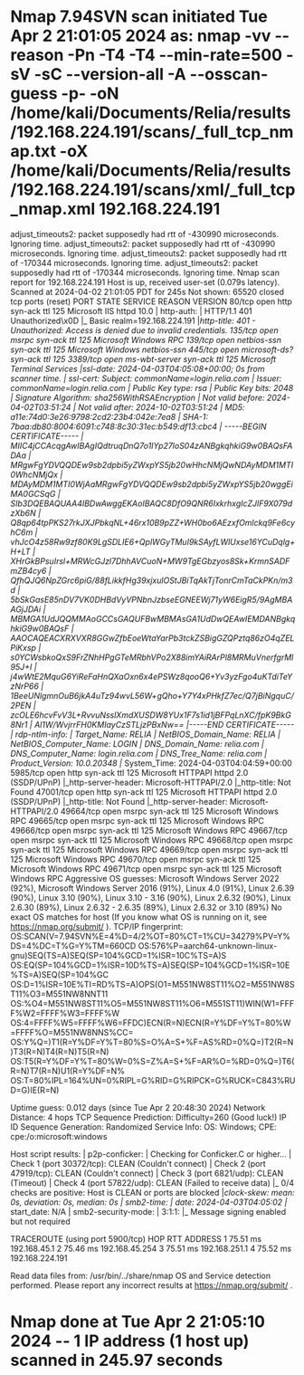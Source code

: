 # Nmap 7.94SVN scan initiated Tue Apr  2 21:01:05 2024 as: nmap -vv --reason -Pn -T4 -T4 --min-rate=500 -sV -sC --version-all -A --osscan-guess -p- -oN /home/kali/Documents/Relia/results/192.168.224.191/scans/_full_tcp_nmap.txt -oX /home/kali/Documents/Relia/results/192.168.224.191/scans/xml/_full_tcp_nmap.xml 192.168.224.191
adjust_timeouts2: packet supposedly had rtt of -430990 microseconds.  Ignoring time.
adjust_timeouts2: packet supposedly had rtt of -430990 microseconds.  Ignoring time.
adjust_timeouts2: packet supposedly had rtt of -170344 microseconds.  Ignoring time.
adjust_timeouts2: packet supposedly had rtt of -170344 microseconds.  Ignoring time.
Nmap scan report for 192.168.224.191
Host is up, received user-set (0.079s latency).
Scanned at 2024-04-02 21:01:05 PDT for 245s
Not shown: 65520 closed tcp ports (reset)
PORT      STATE SERVICE       REASON          VERSION
80/tcp    open  http          syn-ack ttl 125 Microsoft IIS httpd 10.0
| http-auth: 
| HTTP/1.1 401 Unauthorized\x0D
|_  Basic realm=192.168.224.191
|_http-title: 401 - Unauthorized: Access is denied due to invalid credentials.
135/tcp   open  msrpc         syn-ack ttl 125 Microsoft Windows RPC
139/tcp   open  netbios-ssn   syn-ack ttl 125 Microsoft Windows netbios-ssn
445/tcp   open  microsoft-ds? syn-ack ttl 125
3389/tcp  open  ms-wbt-server syn-ack ttl 125 Microsoft Terminal Services
|_ssl-date: 2024-04-03T04:05:08+00:00; 0s from scanner time.
| ssl-cert: Subject: commonName=login.relia.com
| Issuer: commonName=login.relia.com
| Public Key type: rsa
| Public Key bits: 2048
| Signature Algorithm: sha256WithRSAEncryption
| Not valid before: 2024-04-02T03:51:24
| Not valid after:  2024-10-02T03:51:24
| MD5:   a11e:74d0:3e26:9798:2cd2:23b4:042e:7ea8
| SHA-1: 7baa:db80:8004:6091:c748:8c30:31ec:b549:df13:cbc4
| -----BEGIN CERTIFICATE-----
| MIIC4jCCAcqgAwIBAgIQdtruqDnQ7o1IYp27loS04zANBgkqhkiG9w0BAQsFADAa
| MRgwFgYDVQQDEw9sb2dpbi5yZWxpYS5jb20wHhcNMjQwNDAyMDM1MTI0WhcNMjQx
| MDAyMDM1MTI0WjAaMRgwFgYDVQQDEw9sb2dpbi5yZWxpYS5jb20wggEiMA0GCSqG
| SIb3DQEBAQUAA4IBDwAwggEKAoIBAQC8DfO9QNR6IxkrhxgIcZJlF9X079dzXb6N
| Q8qp64tpPKS27rkJXJPbkqNL+46rx10B9pZZ+WH0bo6AEzxfOmlckq9Fe6cyhC6m
| vhJcO4z58Rw9zf80K9LgSDLIE6+QplWGyTMuI9kSAyfLWlUxse16YCuDqlg+H+LT
| XHrGkBPsuIrsl+MRWcGJzl7DhhAVCuoN+MW9TgEGbzyos8Sk+KrmnSADFmZB4cy6
| QfhQJQ6NpZGrc6piG/88fLikkfHg39xjxulOStJBiTqAkTjTonrCmTaCkPKn/m3d
| 5bSkGasE85nDV7VK0DHBdVyVPNbnJzbseEGNEEWj71yW6EigR5/9AgMBAAGjJDAi
| MBMGA1UdJQQMMAoGCCsGAQUFBwMBMAsGA1UdDwQEAwIEMDANBgkqhkiG9w0BAQsF
| AAOCAQEACXRXVXR8GGwZfbEoeWtaYarPb3tckZSBigGZQPztq86zO4qZELPiKxsp
| s0YCWsbkoQxS9FrZNhHPgGTeMRbhVPo2X88imYAiRArPl8MRMuVnerfgrMl95J+I
| j4wWtE2MquG6YiReFaHnQXaOxn6x4ePSWz8qooQ6+Yv3yzFgo4uKTdiTeYzNrP66
| 1BeeUNlgmnOuB6jkA4uTz94wvL56W+gQho+Y7Y4xPHkfZ7ec/Q7jBiNgquC/2PEN
| zcOLE6hcvFvV3L+RvvuNsslXmdXUSDW8YUx1F7s1id1jBFPqLnXC/fpK9BkG8Nr1
| Al1W/WvjrrFH0KMIayCzSTLjzPBxNw==
|_-----END CERTIFICATE-----
| rdp-ntlm-info: 
|   Target_Name: RELIA
|   NetBIOS_Domain_Name: RELIA
|   NetBIOS_Computer_Name: LOGIN
|   DNS_Domain_Name: relia.com
|   DNS_Computer_Name: login.relia.com
|   DNS_Tree_Name: relia.com
|   Product_Version: 10.0.20348
|_  System_Time: 2024-04-03T04:04:59+00:00
5985/tcp  open  http          syn-ack ttl 125 Microsoft HTTPAPI httpd 2.0 (SSDP/UPnP)
|_http-server-header: Microsoft-HTTPAPI/2.0
|_http-title: Not Found
47001/tcp open  http          syn-ack ttl 125 Microsoft HTTPAPI httpd 2.0 (SSDP/UPnP)
|_http-title: Not Found
|_http-server-header: Microsoft-HTTPAPI/2.0
49664/tcp open  msrpc         syn-ack ttl 125 Microsoft Windows RPC
49665/tcp open  msrpc         syn-ack ttl 125 Microsoft Windows RPC
49666/tcp open  msrpc         syn-ack ttl 125 Microsoft Windows RPC
49667/tcp open  msrpc         syn-ack ttl 125 Microsoft Windows RPC
49668/tcp open  msrpc         syn-ack ttl 125 Microsoft Windows RPC
49669/tcp open  msrpc         syn-ack ttl 125 Microsoft Windows RPC
49670/tcp open  msrpc         syn-ack ttl 125 Microsoft Windows RPC
49671/tcp open  msrpc         syn-ack ttl 125 Microsoft Windows RPC
Aggressive OS guesses: Microsoft Windows Server 2022 (92%), Microsoft Windows Server 2016 (91%), Linux 4.0 (91%), Linux 2.6.39 (90%), Linux 3.10 (90%), Linux 3.10 - 3.16 (90%), Linux 2.6.32 (90%), Linux 2.6.30 (89%), Linux 2.6.32 - 2.6.35 (89%), Linux 2.6.32 or 3.10 (89%)
No exact OS matches for host (If you know what OS is running on it, see https://nmap.org/submit/ ).
TCP/IP fingerprint:
OS:SCAN(V=7.94SVN%E=4%D=4/2%OT=80%CT=1%CU=34279%PV=Y%DS=4%DC=T%G=Y%TM=660CD
OS:576%P=aarch64-unknown-linux-gnu)SEQ(TS=A)SEQ(SP=104%GCD=1%ISR=10C%TS=A)S
OS:EQ(SP=104%GCD=1%ISR=10D%TS=A)SEQ(SP=104%GCD=1%ISR=10E%TS=A)SEQ(SP=104%GC
OS:D=1%ISR=10E%TI=RD%TS=A)OPS(O1=M551NW8ST11%O2=M551NW8ST11%O3=M551NW8NNT11
OS:%O4=M551NW8ST11%O5=M551NW8ST11%O6=M551ST11)WIN(W1=FFFF%W2=FFFF%W3=FFFF%W
OS:4=FFFF%W5=FFFF%W6=FFDC)ECN(R=N)ECN(R=Y%DF=Y%T=80%W=FFFF%O=M551NW8NNS%CC=
OS:Y%Q=)T1(R=Y%DF=Y%T=80%S=O%A=S+%F=AS%RD=0%Q=)T2(R=N)T3(R=N)T4(R=N)T5(R=N)
OS:T5(R=Y%DF=Y%T=80%W=0%S=Z%A=S+%F=AR%O=%RD=0%Q=)T6(R=N)T7(R=N)U1(R=Y%DF=N%
OS:T=80%IPL=164%UN=0%RIPL=G%RID=G%RIPCK=G%RUCK=C843%RUD=G)IE(R=N)

Uptime guess: 0.012 days (since Tue Apr  2 20:48:30 2024)
Network Distance: 4 hops
TCP Sequence Prediction: Difficulty=260 (Good luck!)
IP ID Sequence Generation: Randomized
Service Info: OS: Windows; CPE: cpe:/o:microsoft:windows

Host script results:
| p2p-conficker: 
|   Checking for Conficker.C or higher...
|   Check 1 (port 30372/tcp): CLEAN (Couldn't connect)
|   Check 2 (port 47919/tcp): CLEAN (Couldn't connect)
|   Check 3 (port 6821/udp): CLEAN (Timeout)
|   Check 4 (port 57822/udp): CLEAN (Failed to receive data)
|_  0/4 checks are positive: Host is CLEAN or ports are blocked
|_clock-skew: mean: 0s, deviation: 0s, median: 0s
| smb2-time: 
|   date: 2024-04-03T04:05:02
|_  start_date: N/A
| smb2-security-mode: 
|   3:1:1: 
|_    Message signing enabled but not required

TRACEROUTE (using port 5900/tcp)
HOP RTT      ADDRESS
1   75.51 ms 192.168.45.1
2   75.46 ms 192.168.45.254
3   75.51 ms 192.168.251.1
4   75.52 ms 192.168.224.191

Read data files from: /usr/bin/../share/nmap
OS and Service detection performed. Please report any incorrect results at https://nmap.org/submit/ .
# Nmap done at Tue Apr  2 21:05:10 2024 -- 1 IP address (1 host up) scanned in 245.97 seconds
